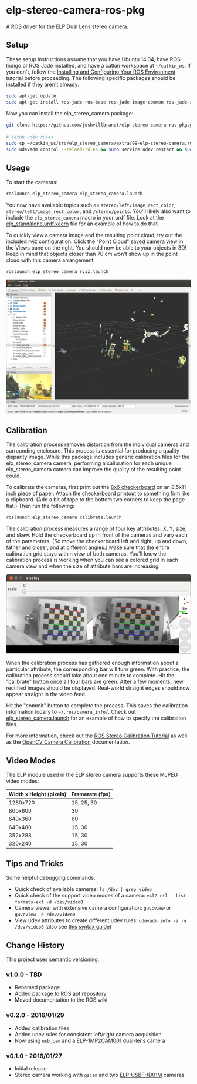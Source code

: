 # elp-stereo-camera-ros-pkg

A ROS driver for the ELP Dual Lens stereo camera.

## Setup

These setup instructions assume that you have Ubuntu 14.04, have ROS Indigo or ROS Jade installed, and have a catkin workspace at `~/catkin_ws`. If you don't, follow the [Installing and Configuring Your ROS Environment](http://wiki.ros.org/ROS/Tutorials/InstallingandConfiguringROSEnvironment) tutorial before proceeding. The following specific packages should be installed if they aren't already:

```bash
sudo apt-get update
sudo apt-get install ros-jade-ros-base ros-jade-image-common ros-jade-image-transport-plugins ros-jade-image-pipeline ros-jade-usb-cam
```

Now you can install the elp_stereo_camera package:

```bash
git clone https://github.com/joshvillbrandt/elp-stereo-camera-ros-pkg.git  ~/catkin_ws/src/elp_stereo_camera

# setup udev rules
sudo cp ~/catkin_ws/src/elp_stereo_camera/extra/99-elp-stereo-camera.rules /etc/udev/rules.d/
sudo udevadm control --reload-rules && sudo service udev restart && sudo udevadm trigger
```

## Usage

To start the cameras:

```bash
roslaunch elp_stereo_camera elp_stereo_camera.launch
```

You now have available topics such as `stereo/left/image_rect_color`, `stereo/left/image_rect_color`, and `/stereo/points`. You'll likely also want to include the `elp_stereo_camera` macro in your urdf file. Look at the [elp_standalone.urdf.xacro](description/elp_standalone.urdf.xacro) file for an example of how to do that.

To quickly view a camera image and the resulting point cloud, try out the included rviz configuration. Click the "Point Cloud" saved camera view in the Views pane on the right. You should now be able to your objects in 3D! Keep in mind that objects closer than 70 cm won't show up in the point cloud with this camera arrangement.

```bash
roslaunch elp_stereo_camera rviz.launch
```

![Rviz Screenshot](extra/rviz-screenshot.jpg)

## Calibration

The calibration process removes distortion from the individual cameras and surrounding enclosure. This process is essential for producing a quality disparity image. While this package includes generic calibration files for the elp_stereo_camera camera, performing a calibration for each unique elp_stereo_camera camera can improve the quality of the resulting point could.

To calibrate the cameras, first print out the [8x6 checkerboard](extra/checkerboard-8x6.pdf) on an 8.5x11 inch piece of paper. Attach the checkerboard printout to something firm like a clipboard. (Add a bit of tape to the bottom two corners to keep the page flat.) Then run the following:

```bash
roslaunch elp_stereo_camera calibrate.launch
```

The calibration process measures a range of four key attributes: X, Y, size, and skew. Hold the checkerboard up in front of the cameras and vary each of the parameters. (So move the checkerboard left and right, up and down, father and closer, and at different angles.) Make sure that the entire calibration grid stays within view of both cameras. You'll know the calibration process is working when you can see a colored grid in each camera view and when the size of attribute bars are increasing.

![Calibration Screenshot](extra/calibration-screenshot.jpg)

When the calibration process has gathered enough information about a particular attribute, the corresponding bar will turn green. With practice, the calibration process should take about one minute to complete. Hit the "calibrate" button once all four bars are green. After a few moments, new rectified images should be displayed. Real-world straight edges should now appear straight in the video feed.

Hit the "commit" button to complete the process. This saves the calibration information locally to `~/.ros/camera_info/`. Check out [elp_stereo_camera.launch](launch/elp_stereo_camera.launch) for an example of how to specify the calibration files.

For more information, check out the [ROS Stereo Calibration Tutorial](http://wiki.ros.org/camera_calibration/Tutorials/StereoCalibration) as well as the [OpenCV Camera Calibration](http://docs.opencv.org/2.4/modules/calib3d/doc/camera_calibration_and_3d_reconstruction.html) documentation.

## Video Modes

The ELP module used in the ELP stereo camera supports these MJPEG video modes:

| Width x Height (pixels) | Framerate (fps) |
| --- | --- |
| 1280x720 | 15, 25, 30 |
| 800x600 | 30 |
| 640x360 | 60 |
| 640x480 | 15, 30 |
| 352x288 | 15, 30 |
| 320x240 | 15, 30 |

## Tips and Tricks

Some helpful debugging commands:

* Quick check of available cameras: `ls /dev | grep video`
* Quick check of the support video modes of a camera: `v4l2-ctl --list-formats-ext -d /dev/video0`
* Camera viewer with extensive camera configuration: `guvcview` or `guvcview -d /dev/video0`
* View udev attributes to create different udev rules: `udevadm info -a -n /dev/video0` (also see [this syntax guide](http://www.reactivated.net/writing_udev_rules.html#syntax))

## Change History

This project uses [semantic versioning](http://semver.org/).

### v1.0.0 - TBD

* Renamed package
* Added package to ROS apt repository
* Moved documentation to the ROS wiki

### v0.2.0 - 2016/01/29

* Added calibration files
* Added udev rules for consistent left/right camera acquisition
* Now using `usb_cam` and a [ELP-1MP2CAM001](http://www.amazon.com/gp/product/B00VG32EC2?psc=1&redirect=true&ref_=ox_sc_sfl_title_1&smid=A1X8N7RHCK4F35) dual-lens camera

### v0.1.0 - 2016/01/27

* Initial release
* Stereo camera working with `gscam` and two [ELP-USBFHD01M](http://www.amazon.com/ELP-Driver-Camera-Module-ELP-USBFHD01M-L21/dp/B00KA7WSSU/ref=pd_sim_147_2?ie=UTF8&dpID=41HNP%2BZXJuL&dpSrc=sims&preST=_AC_UL160_SR160%2C160_&refRID=0K7CKWSDSNFEWPV613WY) cameras
